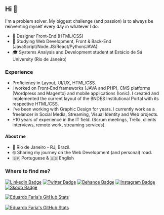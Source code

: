 ## Hi 🤘
I'm a problem solver. My biggest challenge (and passion) is to always be reinventing myself every day in whatever I do.

- 💼 Designer Front-End (HTML/CSS)
- 🔎 Studying Web Development, Front & Back-End (JavaScript/Node.JS/React/Python/JAVA)
- 🎓 Systems Analysis and Development student at Estácio de Sá University (Rio de Janeiro)

### Experience
- Proficiency in Layout, UI/UX, HTML/CSS.
- I worked on Front-End frameworks (JAVA and PHP), CMS platforms (Wordpress and Magento) and mobile applications (Ionic). I created and implemented the current layout of the BNDES Institutional Portal with its respective HTML/CSS.
- I've been working with Graphic Design for years. I currently work as a freelancer in Social Media, Streaming, Visual Identity and Web projects.
- +10 years of experience in the IT field. (Scrum meetings, Trello, clients interviews, remote work, streaming services)

#### About me
- 📍 Rio de Janeiro - RJ, Brazil.
- 🤓 Sharing my journey on the Web Development (and personal) road.
- 🇧🇷 Portuguese & 🇺🇸 English

### Where to find me?
[![Linkedin Badge](https://img.shields.io/badge/-Eduardo%20Faria-blue?style=flat-square&logo=Linkedin&logoColor=white&link=https://www.linkedin.com/in/criativos/)](https://www.linkedin.com/in/criativos/) [![Twitter Badge](https://img.shields.io/badge/-@OlaEduTV-00acee?style=flat-square&logo=Twitter&logoColor=white&link=https://twitter.com/OlaEduTV)](https://twitter.com/OlaEduTV) [![Behance Badge](https://img.shields.io/badge/-Meu%20Portf%C3%B3lio-333333?style=flat-square&logo=Behance&logoColor=white&link=https://www.behance.net/criativos)](https://www.behance.net/criativos) [![Instagram Badge](https://img.shields.io/badge/-@OlaEduTV-D60187?style=flat-square&logo=Instagram&logoColor=white&link=https://www.instagram.com/OlaEduTv/)](https://www.instagram.com/OlaEduTv/) [![Skoob Badge](https://img.shields.io/badge/-Skoob-0087bf?style=flat-square&logo=ReadMe&logoColor=white&link=https://www.skoob.com.br/usuario/9827484)](https://www.skoob.com.br/usuario/9827484)

<a href="https://github.com/eduardofaria?tab=repositories">
  <img align="center" src="https://github-readme-stats.vercel.app/api?username=eduardofaria&show_icons=true&line_height=27&count_private=true&theme=omni&locale=en" alt="Eduardo Faria's GitHub Stats" />
</a>
<br><br>
<a href="https://github.com/eduardofaria?tab=repositories">
  <img align="center" src="https://github-readme-stats.vercel.app/api/top-langs/?username=eduardofaria&layout=compact&theme=dracula&locale=en" alt="Eduardo Faria's GitHub Stats" />
</a>


